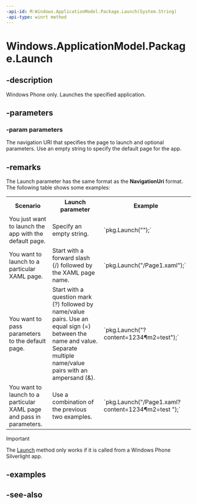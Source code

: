 ```yaml
---
-api-id: M:Windows.ApplicationModel.Package.Launch(System.String)
-api-type: winrt method
---
```


<!-- Method syntax
public void Launch(System.String parameters)
-->

# Windows.ApplicationModel.Package.Launch

## -description
Windows Phone only. Launches the specified application.

## -parameters
### -param parameters
The navigation URI that specifies the page to launch and optional parameters. Use an empty string to specify the default page for the app.

## -remarks
The Launch parameter has the same format as the **NavigationUri** format. The following table shows some examples:

<table>
   <tr><th>Scenario</th><th>Launch parameter</th><th>Example</th></tr>
   <tr><td>You just want to launch the app with the default page.</td><td>Specify an empty string.</td><td>`pkg.Launch("");`</td></tr>
   <tr><td>You want to launch to a particular XAML page.</td><td>Start with a forward slash (/) followed by the XAML page name.</td><td>`pkg.Launch("/Page1.xaml");`</td></tr>
   <tr><td>You want to pass parameters to the default page.</td><td>Start with a question mark (?) followed by name/value pairs. Use an equal sign (=) between the name and value. Separate multiple name/value pairs with an ampersand (&amp;).</td><td>`pkg.Launch("?content=1234&param2=test");`</td></tr>
   <tr><td>You want to launch to a particular XAML page and pass in parameters.</td><td>Use a combination of the previous two examples.</td><td>`pkg.Launch("/Page1.xaml?content=1234&param2=test ");`</td></tr>
</table>



> [!IMPORTANT]
> The [Launch](package_launch.md) method only works if it is called from a Windows Phone Silverlight app.

## -examples

## -see-also
